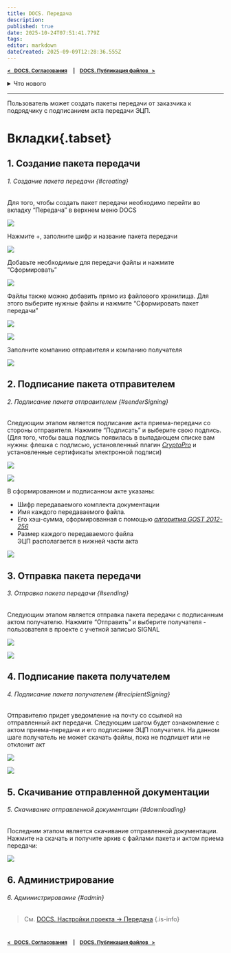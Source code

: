```yaml
---
title: DOCS. Передача
description: 
published: true
date: 2025-10-24T07:51:41.779Z
tags: 
editor: markdown
dateCreated: 2025-09-09T12:28:36.555Z
---
```


<sub>**[<   DOCS. Согласования](/ru/docs/reviews)     **|**     [DOCS. Публикация файлов   >](/ru/docs/sharedSettings)**</sub>

<details>
<summary>Что нового</summary>
  
> Здесь перечислены основные изменения. Для получения подробностей нажмите на номер версии.
{.is-info}

**Обозначения**
:fire: — новые возможности
:sparkles: — доработки функционала
:hammer_and_wrench: — исправление ошибок

**[2025.32](/general/updates/2025-32)** ^23.10.2025^
:sparkles: Добавили необязательное поле **Оповестить** при создании пакета передачи.
  
----
**[2025.31](/general/updates/2025-31)** ^16.10.2025^
:sparkles: Добавили быстрые фильтры по типу передачи в реестре передач.
  
----
**[2025.30](/general/updates/2025-30)** ^09.10.2025^
:sparkles: При создании пакета передачи из согласования теперь отправляются только выбранные галочками файлы.
:sparkles: Реализовали поиск по роли в списках с выбором пользователей и ролей.
:hammer_and_wrench: Поправили отображение подписей при некоторых сценариях.

> Информация о более ранних обновлениях доступна в закрытом Telegam канале для пользователей SIGNAL. Для добавления **[обращайетесь в поддержку](/general/support)**.
{.is-info}

</details>
  
----

Пользователь может создать пакеты передачи от заказчика к подрядчику с подписанием акта передачи ЭЦП.

# Вкладки{.tabset}
## 1. Создание пакета передачи
###### 1. Создание пакета передачи {#creating}
  
Для того, чтобы создать пакет передачи необходимо перейти во вкладку “Передача” в верхнем меню DOCS

![](https://lh7-rt.googleusercontent.com/docsz/AD_4nXdBimHypOWwQJDMNl8rkAFULK5wOgqWWCGvdlTRr8rUYI9Yr6m0ExA1fKxzEbzuHCSV7-nZ57fkXwQaAuCn-vrTHHfdYmu44I7zoaDd7IqvHW001J92t2I7r78VQgXiwYg?key=0w72pDhc1Q-bjFjEPHaI_2Sz)

Нажмите +, заполните шифр и название пакета передачи

![](https://lh7-rt.googleusercontent.com/docsz/AD_4nXcXmKGWo5d8IIWJ2auxxL3b_3AsVeFx4A-G_PKFBrvI-6OMH4yFLvK0Rc7igWOryNtGw5qM9ptF6Gb3wPtmug2cGHnH6-xDItrlxocrotTALL_Z-nPS9hoPzOkPfCG-J9w?key=0w72pDhc1Q-bjFjEPHaI_2Sz)

Добавьте необходимые для передачи файлы и нажмите “Сформировать”

![](https://lh7-rt.googleusercontent.com/docsz/AD_4nXd8OzzzOntjWu5PFmZhPC2O-g2kNlvN7Bh8GQ2bf-jhC8nlbthgAzSIJHxq2Xcbm0qyVJVcv5pulj1smIcT9PzfC8TU2nIBY21jOKO7VOq6Kgi-Uf-NWptGNGxDe-8o5-Y?key=0w72pDhc1Q-bjFjEPHaI_2Sz)

Файлы также можно добавить прямо из файлового хранилища. Для этого выберите нужные файлы и нажмите “Сформировать пакет передачи”

![](https://lh7-rt.googleusercontent.com/docsz/AD_4nXe4b3cTCimEm0QEDyidcP_Uu-Sbl0PJN4-2gef3tbgLr7XDrdn-pM3ZYKikw6wrysGRoGPN--65jSkyuMqumTP57kOKnWeqRZ40MZLn-7IDbDJHMCJF8zr_e42bdFf2PVw?key=0w72pDhc1Q-bjFjEPHaI_2Sz)

![](https://lh7-rt.googleusercontent.com/docsz/AD_4nXd0HpfUvOIi4fT_Xzd5l9D91aOQnhoGfCkn_Ym6iVXdPp3eqn_Zq-nHax0pMQ90AuUC12HTlwL8sZsYGcyUUMsRN5NLU3gkFZCOZqFgvBEmLtESZ9jNfCZxeJL-dMOWuhU?key=0w72pDhc1Q-bjFjEPHaI_2Sz)

Заполните компанию отправителя и компанию получателя

![](https://lh7-rt.googleusercontent.com/docsz/AD_4nXc5GGcN93VHb2YEmjo-pdeeYj19omPEouhZs3nODQd6YUAViL9rjFGENJRklHy0vhGYjTET4CLapirQUEkMKEj8nfJsMA7o1gbW1Qob-O2lQHBrWaf_VGXNtL9tWTlUI0g?key=0w72pDhc1Q-bjFjEPHaI_2Sz)

## 2. Подписание пакета отправителем
###### 2. Подписание пакета отправителем {#senderSigning}
  
Следующим этапом является подписание акта приема-передачи со стороны отправителя. Нажмите “Подписать” и выберите свою подпись. (Для того, чтобы ваша подпись появилась в выпадающем списке вам нужны: флешка с подписью, установленный плагин [_CryptoPro_](https://www.cryptopro.ru/) и установленные сертификаты электронной подписи) 

![](https://lh7-rt.googleusercontent.com/docsz/AD_4nXe9wYqdtzmAuXvnq1pkwedPjzvUVAm5HBgNv-Xi-zZ3-gU0BtwBW7k2KG3VldSpS6fOG8VZe4af7PnWZofI5fMYzOZh82wXbHRW2OLzXxuggfZba_bgwmKFXmdrXgNE3qE?key=0w72pDhc1Q-bjFjEPHaI_2Sz)

![](https://lh7-rt.googleusercontent.com/docsz/AD_4nXfxl_Qp67zJMU-tlqhTNdYYszFPYw7AiT9Fuij2ha33xUSlg1trEgdkVthFNlsq1R5mo3I3VPFdeAKHq-aDTbIqWmKZHoyxTE78dMXTLtSWZG6Vn1f4EoS8fKcfRQQ8EA?key=0w72pDhc1Q-bjFjEPHaI_2Sz)

В сформированном и подписанном акте указаны:

-   Шифр передаваемого комплекта документации
-   Имя каждого передаваемого файла.
-   Его хэш-сумма, сформированная с помощью [_алгоритма GOST 2012-256_](https://docs.cntd.ru/document/1200095035?marker=7D20K3)
-   Размер каждого передаваемого файла  
    ЭЦП располагается в нижней части акта

![](https://lh7-rt.googleusercontent.com/docsz/AD_4nXek6XvxSKCTnm-n-Afaz5j0-VOuJmHEL5Z-LRpPrZUitdS4BHFKJW7srdEHLpkDaT_phyqlp5tt9ya_OWJs0vWym8tTkzbyaap_ypDhe0rzAn7Bp2vC8_LWjt5GEFcoNws?key=0w72pDhc1Q-bjFjEPHaI_2Sz)

## 3. Отправка пакета передачи
###### 3. Отправка пакета передачи {#sending}
  
Следующим этапом является отправка пакета передачи с подписанным актом получателю. Нажмите “Отправить” и выберите получателя - пользователя в проекте с учетной записью SIGNAL

![](https://lh7-rt.googleusercontent.com/docsz/AD_4nXcZ0G480s-wNKpN4XSzQqDjpSOoPu5980ceP86klJvMNTa1YSu7ice1pfy1lcrw3KpqsE8DiBk3-Q9aNrRg3LMXkhYGHRbZpL_IE0XlhyaMchhjpm4Y_3wWGI9msUKtUg?key=0w72pDhc1Q-bjFjEPHaI_2Sz)

![](https://lh7-rt.googleusercontent.com/docsz/AD_4nXeyokRvS9skNIO0vX4hzocFQ_YqDvqA0NcjIzRaN9SW4MNBMthZIqfblYo6AVVIOb_hDVqDaK_wObr_8dAoVITR96gKuveYoa-HDZZcSXMRt9sKprvk82qqYd_j7j-9ewA?key=0w72pDhc1Q-bjFjEPHaI_2Sz)

## 4. Подписание пакета получателем
###### 4. Подписание пакета получателем {#recipientSigning}
  
Отправителю придет уведомление на почту со ссылкой на отправленный акт передачи. Следующим шагом будет ознакомление с актом приема-передачи и его подписание ЭЦП получателя. На данном шаге получатель не может скачать файлы, пока не подпишет или не отклонит акт

![](https://lh7-rt.googleusercontent.com/docsz/AD_4nXdWFYqRMl8VzgylrNzBJliU7fzbza-IzZIpHSVXhnwKa5C5uD6STQJlbopekVm7V8mPw0ejZGyoL9vIKAcJarQEZCA5KU7Ir-lGnCh92NejlrzLKUigxN3OFrwcITjCP1E?key=0w72pDhc1Q-bjFjEPHaI_2Sz)

![](https://lh7-rt.googleusercontent.com/docsz/AD_4nXcW37XRbTqAyOl_F1vHX3yoW1N2zsVUPlIBPLfGR2p-sr2KGdFNJzEUsp7Fzbkhf-BDIPytcnAI0j1mo_R5as7lCqh42Nr1DNI2nF32OXBiyxBKlBqp3qSbU8Z2gqYx4CM?key=0w72pDhc1Q-bjFjEPHaI_2Sz)

## 5. Скачивание отправленной документации
###### 5. Скачивание отправленной документации {#downloading}
  
Последним этапом является скачивание отправленной документации. Нажмите на скачать и получите архив с файлами пакета и актом приема передачи:

![](https://lh7-rt.googleusercontent.com/docsz/AD_4nXcbgsmvdvensFoiI__T5-jGU-sPjNDpvQ5-rKG6CIlCk4j_S2lJBTWyGaTWVpH5scOyAORM4IvCmAzJu6GUc95BrZSEO9SC0B7eKwgbXsd1SNvGBbL8De-7Tw7HaGn4hS4?key=0w72pDhc1Q-bjFjEPHaI_2Sz)

## 6. Администрирование
###### 6. Администрирование {#admin}
  
> См. [DOCS. Настройки проекта → Передача](/docs/settings)
{.is-info}


#
<sub>**[<   DOCS. Согласования](/ru/docs/reviews)     **|**     [DOCS. Публикация файлов   >](/ru/docs/sharedSettings)**</sub>